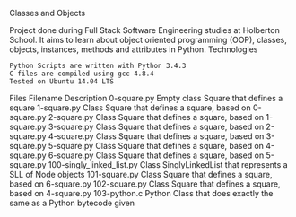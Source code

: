 Classes and Objects

Project done during Full Stack Software Engineering studies at Holberton School. It aims to learn about object oriented programming (OOP), classes, objects, instances, methods and attributes in Python.
Technologies

    Python Scripts are written with Python 3.4.3
    C files are compiled using gcc 4.8.4
    Tested on Ubuntu 14.04 LTS

Files
Filename 	Description
0-square.py 	Empty class Square that defines a square
1-square.py 	Class Square that defines a square, based on 0-square.py
2-square.py 	Class Square that defines a square, based on 1-square.py
3-square.py 	Class Square that defines a square, based on 2-square.py
4-square.py 	Class Square that defines a square, based on 3-square.py
5-square.py 	Class Square that defines a square, based on 4-square.py
6-square.py 	Class Square that defines a square, based on 5-square.py
100-singly_linked_list.py 	Class SinglyLinkedList that represents a SLL of Node objects
101-square.py 	Class Square that defines a square, based on 6-square.py
102-square.py 	Class Square that defines a square, based on 4-square.py
103-python.c 	Python Class that does exactly the same as a Python bytecode given

